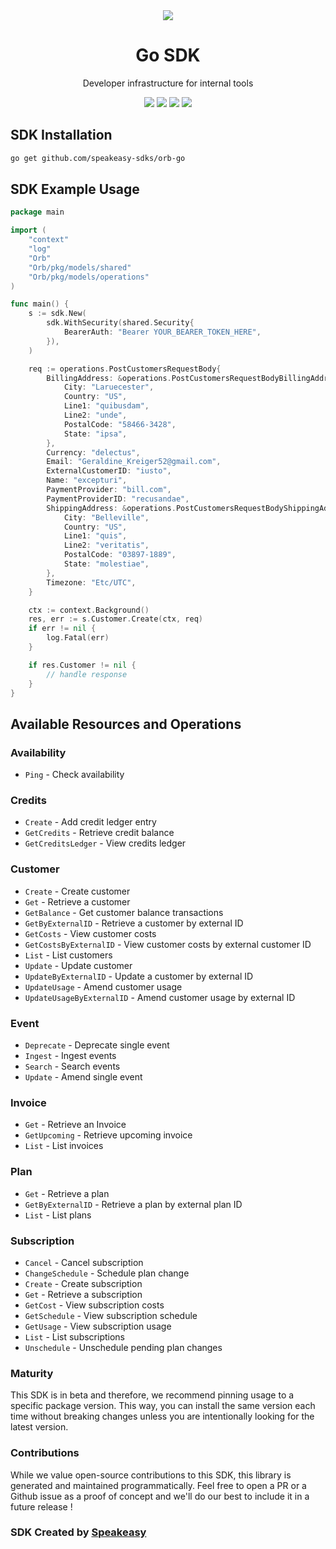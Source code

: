 <div align="center">
    <picture>
        <source srcset="https://user-images.githubusercontent.com/6267663/229776363-b219eaec-e1aa-4192-9123-d8a8e0ab997d.svg" media="(prefers-color-scheme: dark)">
        <img src="https://user-images.githubusercontent.com/6267663/229776275-b670d564-fc2e-4843-b061-adf230737e3f.svg">
    </picture>
    <h1>Go SDK</h1>
   <p>Developer infrastructure for internal tools</p>
   <a href="https://docs.withorb.com/docs/orb-docs/overview"><img src="https://img.shields.io/static/v1?label=Docs&message=API Ref&color=5444e4&style=for-the-badge" /></a>
   <a href="https://github.com/speakeasy-sdks/orb-go/actions"><img src="https://img.shields.io/github/actions/workflow/status/speakeasy-sdks/orb-go/speakeasy_sdk_generation.yml?style=for-the-badge" /></a>
  <a href="https://opensource.org/licenses/MIT"><img src="https://img.shields.io/badge/License-MIT-blue.svg?style=for-the-badge" /></a>
  <a href="https://github.com/speakeasy-sdks/orb-go/releases"><img src="https://img.shields.io/github/v/release/speakeasy-sdks/orb-go?sort=semver&style=for-the-badge" /></a>
</div>

<!-- Start SDK Installation -->
## SDK Installation

```bash
go get github.com/speakeasy-sdks/orb-go
```
<!-- End SDK Installation -->

## SDK Example Usage
<!-- Start SDK Example Usage -->
```go
package main

import (
    "context"
    "log"
    "Orb"
    "Orb/pkg/models/shared"
    "Orb/pkg/models/operations"
)

func main() {
    s := sdk.New(
        sdk.WithSecurity(shared.Security{
            BearerAuth: "Bearer YOUR_BEARER_TOKEN_HERE",
        }),
    )

    req := operations.PostCustomersRequestBody{
        BillingAddress: &operations.PostCustomersRequestBodyBillingAddress{
            City: "Laruecester",
            Country: "US",
            Line1: "quibusdam",
            Line2: "unde",
            PostalCode: "58466-3428",
            State: "ipsa",
        },
        Currency: "delectus",
        Email: "Geraldine_Kreiger52@gmail.com",
        ExternalCustomerID: "iusto",
        Name: "excepturi",
        PaymentProvider: "bill.com",
        PaymentProviderID: "recusandae",
        ShippingAddress: &operations.PostCustomersRequestBodyShippingAddress{
            City: "Belleville",
            Country: "US",
            Line1: "quis",
            Line2: "veritatis",
            PostalCode: "03897-1889",
            State: "molestiae",
        },
        Timezone: "Etc/UTC",
    }

    ctx := context.Background()
    res, err := s.Customer.Create(ctx, req)
    if err != nil {
        log.Fatal(err)
    }

    if res.Customer != nil {
        // handle response
    }
}
```
<!-- End SDK Example Usage -->

<!-- Start SDK Available Operations -->
## Available Resources and Operations


### Availability

* `Ping` - Check availability

### Credits

* `Create` - Add credit ledger entry
* `GetCredits` - Retrieve credit balance
* `GetCreditsLedger` - View credits ledger

### Customer

* `Create` - Create customer
* `Get` - Retrieve a customer
* `GetBalance` - Get customer balance transactions
* `GetByExternalID` - Retrieve a customer by external ID
* `GetCosts` - View customer costs
* `GetCostsByExternalID` - View customer costs by external customer ID
* `List` - List customers
* `Update` - Update customer
* `UpdateByExternalID` - Update a customer by external ID
* `UpdateUsage` - Amend customer usage
* `UpdateUsageByExternalID` - Amend customer usage by external ID

### Event

* `Deprecate` - Deprecate single event
* `Ingest` - Ingest events
* `Search` - Search events
* `Update` - Amend single event

### Invoice

* `Get` - Retrieve an Invoice
* `GetUpcoming` - Retrieve upcoming invoice
* `List` - List invoices

### Plan

* `Get` - Retrieve a plan
* `GetByExternalID` - Retrieve a plan by external plan ID
* `List` - List plans

### Subscription

* `Cancel` - Cancel subscription
* `ChangeSchedule` - Schedule plan change
* `Create` - Create subscription
* `Get` - Retrieve a subscription
* `GetCost` - View subscription costs
* `GetSchedule` - View subscription schedule
* `GetUsage` - View subscription usage
* `List` - List subscriptions
* `Unschedule` - Unschedule pending plan changes
<!-- End SDK Available Operations -->

### Maturity

This SDK is in beta and therefore, we recommend pinning usage to a specific package version.
This way, you can install the same version each time without breaking changes unless you are intentionally
looking for the latest version.

### Contributions

While we value open-source contributions to this SDK, this library is generated and maintained programmatically.
Feel free to open a PR or a Github issue as a proof of concept and we'll do our best to include it in a future release !

### SDK Created by [Speakeasy](https://docs.speakeasyapi.dev/docs/using-speakeasy/client-sdks)
